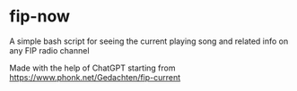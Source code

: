 # fip-now

A simple bash script for seeing the current playing song and related info on any FIP radio channel

Made with the help of ChatGPT starting from https://www.phonk.net/Gedachten/fip-current